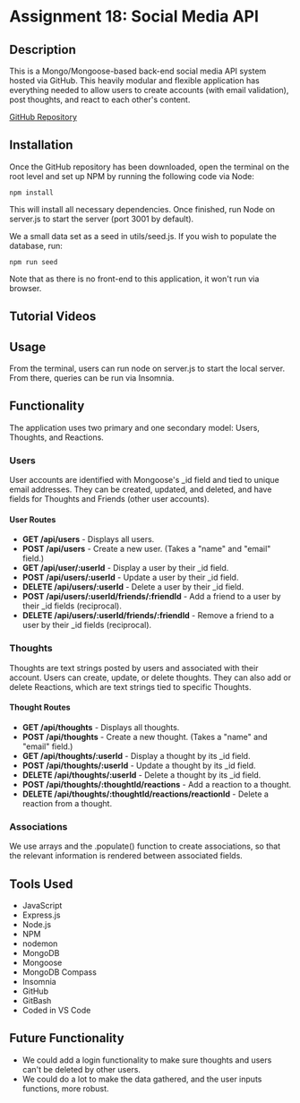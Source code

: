 # Assignment 18: Social Media API

## Description
This is a Mongo/Mongoose-based back-end social media API system hosted via GitHub. This heavily modular and flexible application has everything needed to allow users to create accounts (with email validation), post thoughts, and react to each other's content.

[GitHub Repository](https://github.com/the-wake/a18-social-media-api)

## Installation
Once the GitHub repository has been downloaded, open the terminal on the root level and set up NPM by running the following code via Node:

```
npm install
```

This will install all necessary dependencies. Once finished, run Node on server.js to start the server (port 3001 by default).

We a small data set as a seed in utils/seed.js. If you wish to populate the database, run:

```
npm run seed
```

Note that as there is no front-end to this application, it won't run via browser.

<!-- ![Demonstration screenshot](/assets/Demo-Screenshot.png) -->

## Tutorial Videos

<!--  -->

<!--  -->

<!--  -->

## Usage
From the terminal, users can run node on server.js to start the local server. From there, queries can be run via Insomnia.

## Functionality
The application uses two primary and one secondary model: Users, Thoughts, and Reactions.

### Users
User accounts are identified with Mongoose's _id field and tied to unique email addresses. They can be created, updated, and deleted, and have fields for Thoughts and Friends (other user accounts).

#### User Routes
* **GET /api/users** - Displays all users.
* **POST /api/users** - Create a new user. (Takes a "name" and "email" field.)
* **GET /api/user/:userId** - Display a user by their _id field.
* **POST /api/users/:userId** - Update a user by their _id field.
* **DELETE /api/users/:userId** - Delete a user by their _id field.
* **POST /api/users/:userId/friends/:friendId** - Add a friend to a user by their _id fields (reciprocal).
* **DELETE /api/users/:userId/friends/:friendId** - Remove a friend to a user by their _id fields (reciprocal).

### Thoughts
Thoughts are text strings posted by users and associated with their account. Users can create, update, or delete thoughts. They can also add or delete Reactions, which are text strings tied to specific Thoughts.

#### Thought Routes
* **GET /api/thoughts** - Displays all thoughts.
* **POST /api/thoughts** - Create a new thought. (Takes a "name" and "email" field.)
* **GET /api/thoughts/:userId** - Display a thought by its _id field.
* **POST /api/thoughts/:userId** - Update a thought by its _id field.
* **DELETE /api/thoughts/:userId** - Delete a thought by its _id field.
* **POST /api/thoughts/:thoughtId/reactions** - Add a reaction to a thought.
* **DELETE /api/thoughts/:thoughtId/reactions/reactionId** - Delete a reaction from a thought.

### Associations
We use arrays and the .populate() function to create associations, so that the relevant information is rendered between associated fields.

## Tools Used
* JavaScript
* Express.js
* Node.js
* NPM
* nodemon
* MongoDB
* Mongoose
* MongoDB Compass
* Insomnia
* GitHub
* GitBash
* Coded in VS Code

## Future Functionality
* We could add a login functionality to make sure thoughts and users can't be deleted by other users.
* We could do a lot to make the data gathered, and the user inputs functions, more robust.
